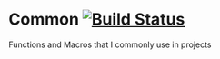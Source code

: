 # Common [![Build Status](https://travis-ci.org/amagura/common.svg?branch=master)](https://travis-ci.org/amagura/common)
Functions and Macros that I commonly use in projects
